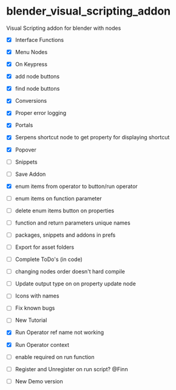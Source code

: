 # blender_visual_scripting_addon
Visual Scripting addon for blender with nodes

- [X] Interface Functions
- [X] Menu Nodes
- [X] On Keypress
- [X] add node buttons
- [X] find node buttons
- [X] Conversions
- [X] Proper error logging
- [X] Portals
- [X] Serpens shortcut node to get property for displaying shortcut
- [X] Popover

- [ ] Snippets
- [ ] Save Addon

- [X] enum items from operator to button/run operator
- [ ] enum items on function parameter
- [ ] delete enum items button on properties
- [ ] function and return parameters unique names
- [ ] packages, snippets and addons in prefs
- [ ] Export for asset folders
- [ ] Complete ToDo's (in code)
- [ ] changing nodes order doesn't hard compile
- [ ] Update output type on on property update node
- [ ] Icons with names
- [ ] Fix known bugs
- [ ] New Tutorial

- [X] Run Operator ref name not working
- [X] Run Operator context
- [ ] enable required on run function

- [ ] Register and Unregister on run script? @Finn
- [ ] New Demo version